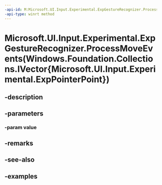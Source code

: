 ```yaml
---
-api-id: M:Microsoft.UI.Input.Experimental.ExpGestureRecognizer.ProcessMoveEvents(Windows.Foundation.Collections.IVector{Microsoft.UI.Input.Experimental.ExpPointerPoint})
-api-type: winrt method
---
```


# Microsoft.UI.Input.Experimental.ExpGestureRecognizer.ProcessMoveEvents(Windows.Foundation.Collections.IVector{Microsoft.UI.Input.Experimental.ExpPointerPoint})

<!--
public void ProcessMoveEvents (System.Collections.Generic.IList<Microsoft.UI.Input.Experimental.ExpPointerPoint> value);
-->


## -description

## -parameters

### -param value

## -remarks

## -see-also

## -examples


